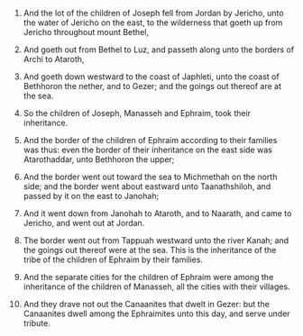 1. And the lot of the children of Joseph fell from Jordan by
Jericho, unto the water of Jericho on the east, to the wilderness that
goeth up from Jericho throughout mount Bethel,

2. And goeth out from
Bethel to Luz, and passeth along unto the borders of Archi to Ataroth,

3. And goeth down westward to the coast of Japhleti, unto the coast
of Bethhoron the nether, and to Gezer; and the goings out thereof are
at the sea.

4. So the children of Joseph, Manasseh and Ephraim, took their
inheritance.

5. And the border of the children of Ephraim according to their
families was thus: even the border of their inheritance on the east
side was Atarothaddar, unto Bethhoron the upper;

6. And the border
went out toward the sea to Michmethah on the north side; and the
border went about eastward unto Taanathshiloh, and passed by it on the
east to Janohah;

7. And it went down from Janohah to Ataroth, and to
Naarath, and came to Jericho, and went out at Jordan.

8. The border went out from Tappuah westward unto the river Kanah;
and the goings out thereof were at the sea. This is the inheritance of
the tribe of the children of Ephraim by their families.

9. And the separate cities for the children of Ephraim were among
the inheritance of the children of Manasseh, all the cities with their
villages.

10. And they drave not out the Canaanites that dwelt in Gezer: but
the Canaanites dwell among the Ephraimites unto this day, and serve
under tribute.